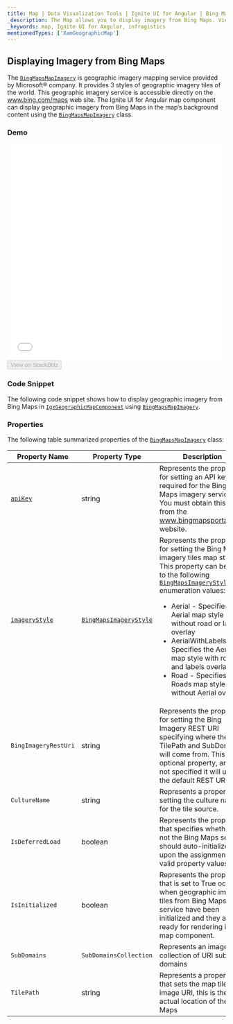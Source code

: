 ```yaml
---
title: Map | Data Visualization Tools | Ignite UI for Angular | Bing Maps | Infragistics
_description: The Map allows you to display imagery from Bing Maps. View the demo and usage for more
_keywords: map, Ignite UI for Angular, infragistics
mentionedTypes: ['XamGeographicMap']
---
```


## Displaying Imagery from Bing Maps

The [`BingMapsMapImagery`](/products/ignite-ui-angular/api/docs/typescript/latest/classes/bingmapsmapimagery.html) is geographic imagery mapping service provided by Microsoft® company. It provides 3 styles of geographic imagery tiles of the world. This geographic imagery service is accessible directly on the <a href="http://www.bing.com/maps" target="_blank">www.bing.com/maps</a> web site. The Ignite UI for Angular map component can display geographic imagery from Bing Maps in the map’s background content using the [`BingMapsMapImagery`](/products/ignite-ui-angular/api/docs/typescript/latest/classes/bingmapsmapimagery.html) class.

### Demo

<div class="sample-container loading" style="height: 500px">
    <iframe id="geo-map-display-bing-imagery-iframe" src='{environment:dvDemosBaseUrl}/maps/geo-map-display-bing-imagery' width="100%" height="100%" seamless frameBorder="0" onload="onXPlatSampleIframeContentLoaded(this);"></iframe>
</div>
<div>
    <button data-localize="stackblitz" disabled class="stackblitz-btn"   data-iframe-id="geo-map-display-bing-imagery-iframe" data-demos-base-url="{environment:dvDemosBaseUrl}">View on StackBlitz
    </button>
</div>

<div class="divider--half"></div>

### Code Snippet

The following code snippet shows how to display geographic imagery from Bing Maps in [`IgxGeographicMapComponent`](/products/ignite-ui-angular/api/docs/typescript/latest/classes/igxgeographicmapcomponent.html) using [`BingMapsMapImagery`](/products/ignite-ui-angular/api/docs/typescript/latest/classes/bingmapsmapimagery.html).

### Properties

The following table summarized properties of the [`BingMapsMapImagery`](/products/ignite-ui-angular/api/docs/typescript/latest/classes/bingmapsmapimagery.html) class:

| Property Name                                                                                                         | Property Type                                                                                                    | Description                                                                                                                                                                                                                                                                                                                                                                                                                                                                                                       |
| --------------------------------------------------------------------------------------------------------------------- | ---------------------------------------------------------------------------------------------------------------- | ----------------------------------------------------------------------------------------------------------------------------------------------------------------------------------------------------------------------------------------------------------------------------------------------------------------------------------------------------------------------------------------------------------------------------------------------------------------------------------------------------------------- |
| [`apiKey`](/products/ignite-ui-angular/api/docs/typescript/latest/classes/bingmapsmapimagery.html#apikey)             | string                                                                                                           | Represents the property for setting an API key required for the Bing Maps imagery service. You must obtain this key from the <a href="http://www.bingmapsportal.coms" target="_blank">www.bingmapsportal.com</a> website.                                                                                                                                                                                                                                                                                         |
| [`imageryStyle`](/products/ignite-ui-angular/api/docs/typescript/latest/classes/bingmapsmapimagery.html#imagerystyle) | [`BingMapsImageryStyle`](/products/ignite-ui-angular/api/docs/typescript/latest/enums/bingmapsimagerystyle.html) | Represents the property for setting the Bing Maps imagery tiles map style. This property can be set to the following [`BingMapsImageryStyle`](/products/ignite-ui-angular/api/docs/typescript/latest/enums/bingmapsimagerystyle.html) enumeration values: <ul><li> Aerial - Specifies the Aerial map style without road or labels overlay</li> <li> AerialWithLabels - Specifies the Aerial map style with road and labels overlay</li><li> Road - Specifies the Roads map style without Aerial overlay</li></ul> |
| `BingImageryRestUri`                                                                                                  | string                                                                                                           | Represents the property for setting the Bing Imagery REST URI specifying where the TilePath and SubDomains will come from. This is an optional property, and if not specified it will use the default REST URI.                                                                                                                                                                                                                                                                                                   |
| `CultureName`                                                                                                         | string                                                                                                           | Represents a property for setting the culture name for the tile source.                                                                                                                                                                                                                                                                                                                                                                                                                                           |
| `IsDeferredLoad`                                                                                                      | boolean                                                                                                          | Represents the property that specifies whether or not the Bing Maps service should auto-initialized upon the assignment of valid property values.                                                                                                                                                                                                                                                                                                                                                                 |
| `IsInitialized`                                                                                                       | boolean                                                                                                          | Represents the property that is set to True occurs when geographic imagery tiles from Bing Maps service have been initialized and they are ready for rendering in the map component.                                                                                                                                                                                                                                                                                                                              |
| `SubDomains`                                                                                                          | `SubDomainsCollection`                                                                                           | Represents an image collection of URI sub domains                                                                                                                                                                                                                                                                                                                                                                                                                                                                 |
| `TilePath`                                                                                                            | string                                                                                                           | Represents a property that sets the map tile image URI, this is the actual location of the Bing Maps                                                                                                                                                                                                                                                                                                                                                                                                              |
